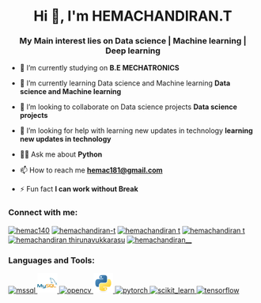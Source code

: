 <h1 align="center">Hi 👋, I'm HEMACHANDIRAN.T</h1>
<h3 align="center">My Main interest lies on Data science | Machine learning | Deep learning</h3>

- 🔭 I’m currently studying on **B.E MECHATRONICS**

- 🌱 I’m currently learning Data science and Machine learning **Data science and Machine learning**

- 👯 I’m looking to collaborate on Data science projects **Data science projects**

- 🤝 I’m looking for help with learning new updates in technology **learning new updates in technology**

- 👨‍💻 Ask me about **Python**

- 📫 How to reach me **hemac181@gmail.com**

- ⚡ Fun fact **I can work without Break**

<h3 align="left">Connect with me:</h3>
<p align="left">
<a href="https://twitter.com/hemac140" target="blank"><img align="center" src="https://raw.githubusercontent.com/rahuldkjain/github-profile-readme-generator/neutral-icons/src/images/icons/Social/twitter.svg" alt="hemac140" height="30" width="40" /></a>
<a href="https://linkedin.com/in/hemachandiran-t" target="blank"><img align="center" src="https://raw.githubusercontent.com/rahuldkjain/github-profile-readme-generator/neutral-icons/src/images/icons/Social/linked-in-alt.svg" alt="hemachandiran-t" height="30" width="40" /></a>
<a href="https://stackoverflow.com/users/hemachandiran t" target="blank"><img align="center" src="https://raw.githubusercontent.com/rahuldkjain/github-profile-readme-generator/neutral-icons/src/images/icons/Social/stack-overflow.svg" alt="hemachandiran t" height="30" width="40" /></a>
<a href="https://kaggle.com/hemachandiran t" target="blank"><img align="center" src="https://raw.githubusercontent.com/rahuldkjain/github-profile-readme-generator/neutral-icons/src/images/icons/Social/kaggle.svg" alt="hemachandiran t" height="30" width="40" /></a>
<a href="https://fb.com/hemachandiran thirunavukkarasu" target="blank"><img align="center" src="https://raw.githubusercontent.com/rahuldkjain/github-profile-readme-generator/neutral-icons/src/images/icons/Social/facebook.svg" alt="hemachandiran thirunavukkarasu" height="30" width="40" /></a>
<a href="https://instagram.com/hemachandiran__" target="blank"><img align="center" src="https://raw.githubusercontent.com/rahuldkjain/github-profile-readme-generator/neutral-icons/src/images/icons/Social/instagram.svg" alt="hemachandiran__" height="30" width="40" /></a>
</p>

<h3 align="left">Languages and Tools:</h3>
<p align="left"> <a href="https://www.microsoft.com/en-us/sql-server" target="_blank"> <img src="https://cdn.worldvectorlogo.com/logos/microsoft-sql-server.svg" alt="mssql" width="40" height="40"/> </a> <a href="https://www.mysql.com/" target="_blank"> <img src="https://raw.githubusercontent.com/devicons/devicon/master/icons/mysql/mysql-original-wordmark.svg" alt="mysql" width="40" height="40"/> </a> <a href="https://opencv.org/" target="_blank"> <img src="https://www.vectorlogo.zone/logos/opencv/opencv-icon.svg" alt="opencv" width="40" height="40"/> </a> <a href="https://www.python.org" target="_blank"> <img src="https://raw.githubusercontent.com/devicons/devicon/master/icons/python/python-original.svg" alt="python" width="40" height="40"/> </a> <a href="https://pytorch.org/" target="_blank"> <img src="https://www.vectorlogo.zone/logos/pytorch/pytorch-icon.svg" alt="pytorch" width="40" height="40"/> </a> <a href="https://scikit-learn.org/" target="_blank"> <img src="https://upload.wikimedia.org/wikipedia/commons/0/05/Scikit_learn_logo_small.svg" alt="scikit_learn" width="40" height="40"/> </a> <a href="https://www.tensorflow.org" target="_blank"> <img src="https://www.vectorlogo.zone/logos/tensorflow/tensorflow-icon.svg" alt="tensorflow" width="40" height="40"/> </a> </p>
